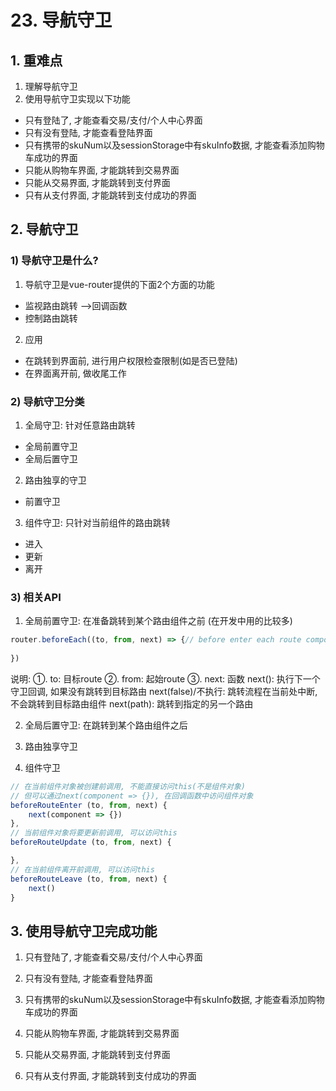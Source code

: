 # 23. 导航守卫

## 1. 重难点

1. 理解导航守卫
2. 使用导航守卫实现以下功能
- 只有登陆了, 才能查看交易/支付/个人中心界面
- 只有没有登陆, 才能查看登陆界面
- 只有携带的skuNum以及sessionStorage中有skuInfo数据, 才能查看添加购物车成功的界面
- 只能从购物车界面, 才能跳转到交易界面
- 只能从交易界面, 才能跳转到支付界面
- 只有从支付界面, 才能跳转到支付成功的界面

 

## 2. 导航守卫

### 1) 导航守卫是什么?

1. 导航守卫是vue-router提供的下面2个方面的功能
- 监视路由跳转  -->回调函数
- 控制路由跳转

2. 应用
- 在跳转到界面前, 进行用户权限检查限制(如是否已登陆)
- 在界面离开前, 做收尾工作

### 2) 导航守卫分类
1. 全局守卫: 针对任意路由跳转
- 全局前置守卫
- 全局后置守卫

2. 路由独享的守卫
- 前置守卫

3. 组件守卫: 只针对当前组件的路由跳转
- 进入
- 更新
- 离开


### 3) 相关API

1. 全局前置守卫: 在准备跳转到某个路由组件之前 (在开发中用的比较多)
```js
router.beforeEach((to, from, next) => {// before enter each route component
          
})
```
说明:
		①. to: 目标route
		②. from: 起始route
		③. next: 函数
				next(): 执行下一个守卫回调, 如果没有跳转到目标路由
				next(false)/不执行: 跳转流程在当前处中断, 不会跳转到目标路由组件
				next(path): 跳转到指定的另一个路由

2. 全局后置守卫: 在跳转到某个路由组件之后


3. 路由独享守卫

4. 组件守卫

```js
// 在当前组件对象被创建前调用, 不能直接访问this(不是组件对象)
// 但可以通过next(component => {}), 在回调函数中访问组件对象
beforeRouteEnter (to, from, next) {
	next(component => {})
},
// 当前组件对象将要更新前调用, 可以访问this
beforeRouteUpdate (to, from, next) {

},
// 在当前组件离开前调用, 可以访问this
beforeRouteLeave (to, from, next) {
	next()
}
```



## 3. 使用导航守卫完成功能

1. 只有登陆了, 才能查看交易/支付/个人中心界面

2. 只有没有登陆, 才能查看登陆界面

3. 只有携带的skuNum以及sessionStorage中有skuInfo数据, 才能查看添加购物车成功的界面

4. 只能从购物车界面, 才能跳转到交易界面

5. 只能从交易界面, 才能跳转到支付界面

6. 只有从支付界面, 才能跳转到支付成功的界面



 